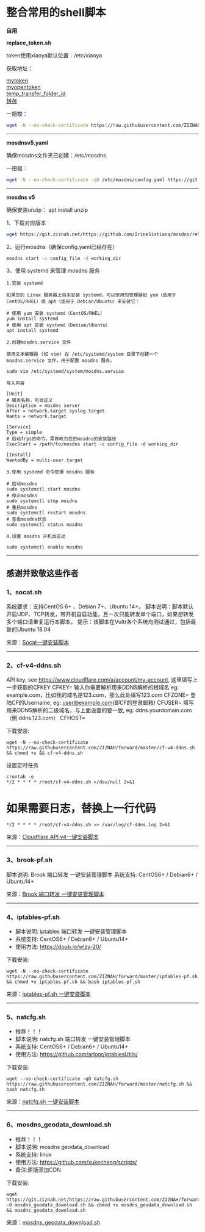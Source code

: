 
# 整合常用的shell脚本

**自用**

**replace_token.sh**

token使用xiaoya默认位置：/etc/xiaoya

获取地址：

[mytoken](https://alist.nn.ci/zh/guide/drivers/aliyundrive.html)  
[myopentoken](https://alist.nn.ci/tool/aliyundrive/request.html)  
[temp_transfer_folder_id](https://www.aliyundrive.com/drive/file/resource)  
[转存](https://www.aliyundrive.com/s/rP9gP3h9asE)

一把梭：

~~~bash
wget -N --no-check-certificate https://raw.githubusercontent.com/ZIZNAH/forward/master/replace_token.sh && chmod +x replace_token.sh && bash replace_token.sh
~~~

------------------------------------------------------------------------------------------

**mosdnsv5.yaml**

确保mosdns文件夹已创建：/etc/mosdns

一把梭：
~~~bash
wget -N --no-check-certificate -qO /etc/mosdns/config.yaml https://git.ziznah.net/https://raw.githubusercontent.com/ZIZNAH/forward/master/mosdnsv5.yaml && chmod +x /etc/mosdns/config.yaml
~~~

------------------------------------------------------------------------------------------

**mosdns v5**

确保安装unzip： apt install unzip

1、下载对应版本

~~~bash
wget https://git.ziznah.net/https://github.com/IrineSistiana/mosdns/releases/download/v5.3.1/mosdns-linux-amd64.zip && unzip mosdns-linux-amd64.zip && chmod +x mosdns
~~~

2、运行mosdns（确保config.yaml已经存在）
~~~bash
mosdns start -c config_file -d working_dir​
~~~

3、使用 systemd 来管理 mosdns 服务

	1.安装 systemd

	如果您的 Linux 服务器上尚未安装 systemd，可以使用包管理器如 yum（适用于 CentOS/RHEL）或 apt（适用于 Debian/Ubuntu）来安装它：

	# 使用 yum 安装 systemd（CentOS/RHEL）
	yum install systemd
	# 使用 apt 安装 systemd（Debian/Ubuntu）
	apt install systemd

	2.创建mosdns.service 文件

	使用文本编辑器 (如 vim) 在 /etc/systemd/system 目录下创建一个 mosdns.service 文件，用于配置 mosdns 服务。

	sudo vim /etc/systemd/system/mosdns.service

	写入内容

	[Unit]
	# 服务名称，可自定义
	Description = mosdns server
	After = network.target syslog.target
	Wants = network.target

	[Service]
	Type = simple
	# 启动frps的命令，需修改为您的mosdns的安装路径
	ExecStart = /path/to/mosdns start -c config_file -d working_dir​

	[Install]
	WantedBy = multi-user.target

	3.使用 systemd 命令管理 mosdns 服务

	# 启动mosdns
	sudo systemctl start mosdns
	# 停止mosdns
	sudo systemctl stop mosdns
	# 重启mosdns
	sudo systemctl restart mosdns
	# 查看mosdns状态
	sudo systemctl status mosdns

	4.设置 mosdns 开机自启动

	sudo systemctl enable mosdns




------------------------------------------------------------------------------------------
**感谢并致敬这些作者**
------------------------------------------------------------------------------------------
### **1、socat.sh**

系统要求：支持CentOS 6+ 、Debian 7+、Ubuntu 14+。
脚本说明：脚本默认开启UDP、TCP转发，带开机自启功能，且一次只能转发单个端口，如果想转发多个端口请重复运行本脚本。
提示：该脚本在Vultr各个系统均测试通过，包括最新的Ubuntu 18.04

来源：[Socat一键安装脚本](https://www.moerats.com/archives/621/)

------------------------------------------------------------------------------------------

### **2、cf-v4-ddns.sh**

API key, see https://www.cloudflare.com/a/account/my-account,
这里填写上一步获取的CFKEY
CFKEY=
输入你需要解析用来DDNS解析的根域名 eg: example.com，比如我的域名是123.com，那么此处填写123.com
CFZONE=
登陆CF的Username, eg: user@example.com(即CF的登录邮箱)
CFUSER=
填写用来DDNS解析的二级域名，与上面设置的要一致, eg: ddns.yourdomain.com（例 ddns.123.com）
CFHOST=

下载安装:
~~~
wget -N --no-check-certificate https://raw.githubusercontent.com/ZIZNAH/forward/master/cf-v4-ddns.sh && chmod +x && cf-v4-ddns.sh 
~~~
设置定时任务
~~~
crontab -e
*/2 * * * * /root/cf-v4-ddns.sh >/dev/null 2>&1
~~~
# 如果需要日志，替换上一行代码
~~~
*/2 * * * * /root/cf-v4-ddns.sh >> /var/log/cf-ddns.log 2>&1
~~~
来源：[Cloudflare API v4一键安装脚本](https://github.com/yulewang/cloudflare-api-v4-ddns)

------------------------------------------------------------------------------------------

### **3、brook-pf.sh**

脚本说明: Brook 端口转发 一键安装管理脚本
系统支持: CentOS6+ / Debian6+ / Ubuntu14+

来源：[Brook 端口转发 一键安装管理脚本](https://github.com/ToyoDAdoubiBackup/doubi)

------------------------------------------------------------------------------------------

### **4、iptables-pf.sh**

- 脚本说明: iptables 端口转发 一键安装管理脚本
- 系统支持: CentOS6+ / Debian6+ / Ubuntu14+
- 使用方法: https://doub.io/wlzy-20/

下载安装:
~~~
wget -N --no-check-certificate https://raw.githubusercontent.com/ZIZNAH/forward/master/iptables-pf.sh && chmod +x iptables-pf.sh && bash iptables-pf.sh
~~~
来源：[iptables-pf.sh 一键安装脚本](https://github.com/ToyoDAdoubiBackup/doubi#iptables-pfsh)

------------------------------------------------------------------------------------------

### **5、natcfg.sh**

- 推荐！！！
- 脚本说明: natcfg.sh 端口转发 一键安装管理脚本
- 系统支持: CentOS6+ / Debian6+ / Ubuntu14+
- 使用方法: https://github.com/arloor/iptablesUtils/

下载安装:
~~~
wget --no-check-certificate -qO natcfg.sh https://raw.githubusercontent.com/ZIZNAH/forward/master/natcfg.sh && bash natcfg.sh
~~~
来源：[natcfg.sh 一键安装脚本](https://github.com/arloor/iptablesUtils/)

------------------------------------------------------------------------------------------

### **6、mosdns_geodata_download.sh**

- 推荐！！！
- 脚本说明: mosdns geodata_download
- 系统支持: linux
- 使用方法: https://github.com/xukecheng/scripts/
- 备注:原版添加CDN

下载安装:
~~~
wget https://git.ziznah.net/https://raw.githubusercontent.com/ZIZNAH/forward/master/mosdns_geodata_download.sh -O mosdns_geodata_download.sh && chmod +x mosdns_geodata_download.sh && mosdns_geodata_download.sh
~~~
来源：[mosdns_geodata_download.sh]([https://github.com/arloor/iptablesUtils/](https://raw.githubusercontent.com/xukecheng/scripts/main/mosdns_geodata_download.sh)https://raw.githubusercontent.com/xukecheng/scripts/main/mosdns_geodata_download.sh)
